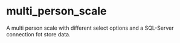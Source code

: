 # multi_person_scale
A multi person scale with different select options and a SQL-Server connection fot store data.